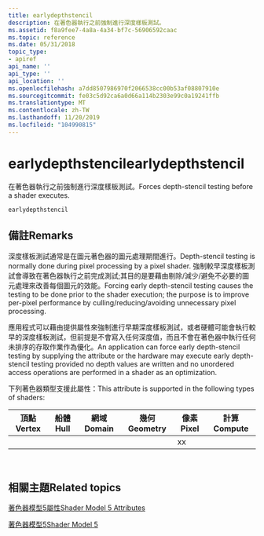```yaml
---
title: earlydepthstencil
description: 在著色器執行之前強制進行深度樣板測試。
ms.assetid: f8a9fee7-4a8a-4a34-bf7c-56906592caac
ms.topic: reference
ms.date: 05/31/2018
topic_type:
- apiref
api_name: ''
api_type: ''
api_location: ''
ms.openlocfilehash: a7dd8507986970f2066538cc00b53af08807910e
ms.sourcegitcommit: fe03c5d92ca6a0d66a114b2303e99c0a19241ffb
ms.translationtype: MT
ms.contentlocale: zh-TW
ms.lasthandoff: 11/20/2019
ms.locfileid: "104990815"
---
```

# <a name="earlydepthstencil"></a><span data-ttu-id="2f160-103">earlydepthstencil</span><span class="sxs-lookup"><span data-stu-id="2f160-103">earlydepthstencil</span></span>

<span data-ttu-id="2f160-104">在著色器執行之前強制進行深度樣板測試。</span><span class="sxs-lookup"><span data-stu-id="2f160-104">Forces depth-stencil testing before a shader executes.</span></span>


```
earlydepthstencil   
```



## <a name="remarks"></a><span data-ttu-id="2f160-105">備註</span><span class="sxs-lookup"><span data-stu-id="2f160-105">Remarks</span></span>

<span data-ttu-id="2f160-106">深度樣板測試通常是在圖元著色器的圖元處理期間進行。</span><span class="sxs-lookup"><span data-stu-id="2f160-106">Depth-stencil testing is normally done during pixel processing by a pixel shader.</span></span> <span data-ttu-id="2f160-107">強制較早深度樣板測試會導致在著色器執行之前完成測試;其目的是要藉由剔除/減少/避免不必要的圖元處理來改善每個圖元的效能。</span><span class="sxs-lookup"><span data-stu-id="2f160-107">Forcing early depth-stencil testing causes the testing to be done prior to the shader execution; the purpose is to improve per-pixel performance by culling/reducing/avoiding unnecessary pixel processing.</span></span>

<span data-ttu-id="2f160-108">應用程式可以藉由提供屬性來強制進行早期深度樣板測試，或者硬體可能會執行較早的深度樣板測試，但前提是不會寫入任何深度值，而且不會在著色器中執行任何未排序的存取作業作為優化。</span><span class="sxs-lookup"><span data-stu-id="2f160-108">An application can force early depth-stencil testing by supplying the attribute or the hardware may execute early depth-stencil testing provided no depth values are written and no unordered access operations are performed in a shader as an optimization.</span></span>

<span data-ttu-id="2f160-109">下列著色器類型支援此屬性：</span><span class="sxs-lookup"><span data-stu-id="2f160-109">This attribute is supported in the following types of shaders:</span></span>



| <span data-ttu-id="2f160-110">頂點</span><span class="sxs-lookup"><span data-stu-id="2f160-110">Vertex</span></span> | <span data-ttu-id="2f160-111">船體</span><span class="sxs-lookup"><span data-stu-id="2f160-111">Hull</span></span> | <span data-ttu-id="2f160-112">網域</span><span class="sxs-lookup"><span data-stu-id="2f160-112">Domain</span></span> | <span data-ttu-id="2f160-113">幾何</span><span class="sxs-lookup"><span data-stu-id="2f160-113">Geometry</span></span> | <span data-ttu-id="2f160-114">像素</span><span class="sxs-lookup"><span data-stu-id="2f160-114">Pixel</span></span> | <span data-ttu-id="2f160-115">計算</span><span class="sxs-lookup"><span data-stu-id="2f160-115">Compute</span></span> |
|--------|------|--------|----------|-------|---------|
|        |      |        |          | <span data-ttu-id="2f160-116">x</span><span class="sxs-lookup"><span data-stu-id="2f160-116">x</span></span>     |         |



 

## <a name="related-topics"></a><span data-ttu-id="2f160-117">相關主題</span><span class="sxs-lookup"><span data-stu-id="2f160-117">Related topics</span></span>

<dl> <dt>

[<span data-ttu-id="2f160-118">著色器模型5屬性</span><span class="sxs-lookup"><span data-stu-id="2f160-118">Shader Model 5 Attributes</span></span>](d3d11-graphics-reference-sm5-attributes.md)
</dt> <dt>

[<span data-ttu-id="2f160-119">著色器模型5</span><span class="sxs-lookup"><span data-stu-id="2f160-119">Shader Model 5</span></span>](d3d11-graphics-reference-sm5.md)
</dt> </dl>

 

 




